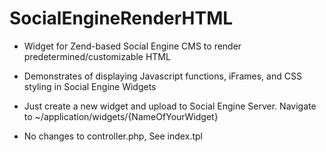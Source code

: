 # SocialEngineRenderHTML
- Widget for Zend-based Social Engine CMS to render predetermined/customizable HTML
- Demonstrates of displaying Javascript functions, iFrames, and CSS styling in Social Engine Widgets

- Just create a new widget and upload to Social Engine Server. Navigate to ~/application/widgets/{NameOfYourWidget}
- No changes to controller.php, See index.tpl
